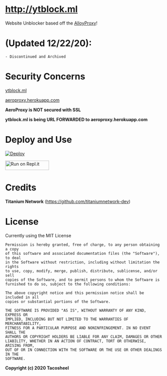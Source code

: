 # http://ytblock.ml
Website Unblocker based off the [AlloyProxy](https://github.com/titaniumnetwork-dev/alloyproxy)!

# (Updated 12/22/20):
```
- Discontinued and Archived
```
# Security Concerns
[ytblock.ml](https://www.virustotal.com/gui/url/5316873676344e048a43bda51f4b838eef6873cb2118e8896f397d53847cab79/detection)

[aeroproxy.herokuapp.com](https://www.virustotal.com/gui/url/c7d4454ea60de59889572a916e569a988e8ab4b1f19937ddf16177769e9e7238/detection)

**AeroProxy is NOT secured with SSL**

**ytblock.ml is being URL FORWARDED to aeroproxy.herokuapp.com**

# Deploy and Use
[![Deploy](https://www.herokucdn.com/deploy/button.svg)](https://heroku.com/deploy?template=https://github.com/avinashkulshrestha/alloyproxy.org)

<a href="https://repl.it/github/titaniumnetwork-dev/alloyproxy.org" title="Run on Repl.it"><img alt="Run on Repl.it" src="https://repl.it/badge/github/titaniumnetwork-dev/alloyproxy" width="140" height="30"><img></a>

# Credits
**Titanium Network** (https://github.com/titaniumnetwork-dev)

# License
Currently using the MIT License

```
Permission is hereby granted, free of charge, to any person obtaining a copy
of this software and associated documentation files (the "Software"), to deal
in the Software without restriction, including without limitation the rights
to use, copy, modify, merge, publish, distribute, sublicense, and/or sell
copies of the Software, and to permit persons to whom the Software is
furnished to do so, subject to the following conditions:

The above copyright notice and this permission notice shall be included in all
copies or substantial portions of the Software.

THE SOFTWARE IS PROVIDED "AS IS", WITHOUT WARRANTY OF ANY KIND, EXPRESS OR
IMPLIED, INCLUDING BUT NOT LIMITED TO THE WARRANTIES OF MERCHANTABILITY,
FITNESS FOR A PARTICULAR PURPOSE AND NONINFRINGEMENT. IN NO EVENT SHALL THE
AUTHORS OR COPYRIGHT HOLDERS BE LIABLE FOR ANY CLAIM, DAMAGES OR OTHER
LIABILITY, WHETHER IN AN ACTION OF CONTRACT, TORT OR OTHERWISE, ARISING FROM,
OUT OF OR IN CONNECTION WITH THE SOFTWARE OR THE USE OR OTHER DEALINGS IN THE
SOFTWARE.
```
**Copyright (c) 2020 Tacosheel**
